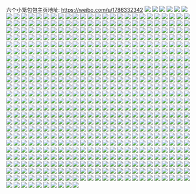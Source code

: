 六个小笼包包主页地址: https://weibo.com/u/1786332342 
![](https://wx4.sinaimg.cn/mw2000/6a7944b6ly1h90sc7kuelj20oc16nn4e.jpg) 
![](https://wx4.sinaimg.cn/mw2000/6a7944b6ly1h90rljkqjgj20u01ctgw0.jpg) 
![](https://wx4.sinaimg.cn/mw2000/6a7944b6ly1h8u7gjpl9kj20u00u0ah6.jpg) 
![](https://wx4.sinaimg.cn/mw2000/6a7944b6ly1h8szky5p42j20u017cgsm.jpg) 
![](https://wx4.sinaimg.cn/mw2000/6a7944b6ly1h8s0lomqs4j205i04za9y.jpg) 
![](https://wx4.sinaimg.cn/mw2000/6a7944b6ly1h8mts684roj22wv1sj4qq.jpg) 
![](https://wx4.sinaimg.cn/mw2000/6a7944b6ly1h8g33bscxmj20u00u0aft.jpg) 
![](https://wx4.sinaimg.cn/mw2000/6a7944b6ly1h8f86bwtxjj20u00u0tbj.jpg) 
![](https://wx4.sinaimg.cn/mw2000/6a7944b6ly1h8e5l18f9gj20rc0rc414.jpg) 
![](https://wx4.sinaimg.cn/mw2000/6a7944b6ly1h885jefazjj20u01400vf.jpg) 
![](https://wx4.sinaimg.cn/mw2000/6a7944b6ly1h85wkzu2nmj20bz0bz3yv.jpg) 
![](https://wx4.sinaimg.cn/mw2000/6a7944b6ly1h83vbvxdnij20u00u0wkh.jpg) 
![](https://wx4.sinaimg.cn/mw2000/6a7944b6ly1h82sa5f8ryj20u00u07as.jpg) 
![](https://wx4.sinaimg.cn/mw2000/6a7944b6ly1h7vt270s1uj20sg0nfabu.jpg) 
![](https://wx4.sinaimg.cn/mw2000/6a7944b6ly1h7sumqg9k0j20wa0u0wlm.jpg) 
![](https://wx4.sinaimg.cn/mw2000/6a7944b6ly1h7s1rzqyrij20rv1j9jyu.jpg) 
![](https://wx4.sinaimg.cn/mw2000/6a7944b6ly1h7pd9v61pkj20j60j6gnk.jpg) 
![](https://wx4.sinaimg.cn/mw2000/6a7944b6ly1h7eht648qyj20sd13wwid.jpg) 
![](https://wx4.sinaimg.cn/mw2000/6a7944b6ly1h7ehig7wipj20u015h77r.jpg) 
![](https://wx4.sinaimg.cn/mw2000/6a7944b6ly1h7ehihrfmij20u0169125.jpg) 
![](https://wx4.sinaimg.cn/mw2000/6a7944b6ly1h7ehiji9mqj20u018b426.jpg) 
![](https://wx4.sinaimg.cn/mw2000/6a7944b6ly1h7ehit113pj20u018a124.jpg) 
![](https://wx4.sinaimg.cn/mw2000/6a7944b6ly1h7ehir314ij20u01710vn.jpg) 
![](https://wx4.sinaimg.cn/mw2000/6a7944b6ly1h7ehil0j2cj20u01407ch.jpg) 
![](https://wx4.sinaimg.cn/mw2000/6a7944b6ly1h7ehinpc4yj20u017gwi7.jpg) 
![](https://wx4.sinaimg.cn/mw2000/6a7944b6ly1h7ehip9z8qj20u019t77e.jpg) 
![](https://wx4.sinaimg.cn/mw2000/6a7944b6ly1h7ehiunyz7j20u0140dif.jpg) 
![](https://wx4.sinaimg.cn/mw2000/6a7944b6ly1h7cr4rdl6aj20u04th4jk.jpg) 
![](https://wx4.sinaimg.cn/mw2000/6a7944b6ly1h73nmqnlkyj22bz2bzhdu.jpg) 
![](https://wx4.sinaimg.cn/mw2000/6a7944b6ly1h73nmmwnlmj22fd2c04qt.jpg) 
![](https://wx4.sinaimg.cn/mw2000/6a7944b6ly1h73nlfx1f5j20sc0xrjur.jpg) 
![](https://wx4.sinaimg.cn/mw2000/6a7944b6ly1h72p0ywfvoj21400u0tal.jpg) 
![](https://wx4.sinaimg.cn/mw2000/6a7944b6ly1h6zwnd74bbj20sg0vz787.jpg) 
![](https://wx4.sinaimg.cn/mw2000/6a7944b6ly1h6zwniv64sj23402c0qv5.jpg) 
![](https://wx4.sinaimg.cn/mw2000/6a7944b6ly1h6ywehchsoj20u011h7b1.jpg) 
![](https://wx4.sinaimg.cn/mw2000/6a7944b6ly1h6xl0u8v04j20j60cn0t8.jpg) 
![](https://wx4.sinaimg.cn/mw2000/6a7944b6gy1h6pyp9c2rlj21400u045p.jpg) 
![](https://wx4.sinaimg.cn/mw2000/6a7944b6ly1h6ohmrts99j20u014zqb4.jpg) 
![](https://wx4.sinaimg.cn/mw2000/6a7944b6ly1h6nv6ygvtzj20sc0xr48a.jpg) 
![](https://wx4.sinaimg.cn/mw2000/6a7944b6ly1h6m326tqdhj20u01syq84.jpg) 
![](https://wx4.sinaimg.cn/mw2000/6a7944b6ly1h6l0p672z3j20u016jq5x.jpg) 
![](https://wx4.sinaimg.cn/mw2000/6a7944b6ly1h6hurkye60j20u0140mzm.jpg) 
![](https://wx4.sinaimg.cn/mw2000/6a7944b6ly1h6ga89qpjvj20u0142ac7.jpg) 
![](https://wx4.sinaimg.cn/mw2000/6a7944b6ly1h6e2vqx14pj20u00u0af3.jpg) 
![](https://wx4.sinaimg.cn/mw2000/6a7944b6ly1h6by306ld8j20u00u0aec.jpg) 
![](https://wx4.sinaimg.cn/mw2000/6a7944b6ly1h69yqh9yw1j20u00u0tev.jpg) 
![](https://wx4.sinaimg.cn/mw2000/6a7944b6ly1h689x9yfj0j20u01ae3z9.jpg) 
![](https://wx4.sinaimg.cn/mw2000/6a7944b6ly1h62nwgohwvj20u0140aam.jpg) 
![](https://wx4.sinaimg.cn/mw2000/6a7944b6ly1h62nwczpsvj20u0140q9a.jpg) 
![](https://wx4.sinaimg.cn/mw2000/6a7944b6ly1h62nwg1xgbj20u0140wgi.jpg) 
![](https://wx4.sinaimg.cn/mw2000/6a7944b6ly1h62nwdgru0j20u0140my7.jpg) 
![](https://wx4.sinaimg.cn/mw2000/6a7944b6ly1h62nwed1fxj20u00u0jsz.jpg) 
![](https://wx4.sinaimg.cn/mw2000/6a7944b6ly1h62nwdwjhuj20u014044i.jpg) 
![](https://wx4.sinaimg.cn/mw2000/6a7944b6ly1h62nwf0a7kj20u00u044n.jpg) 
![](https://wx4.sinaimg.cn/mw2000/6a7944b6ly1h62nwge4rxj21400u0myd.jpg) 
![](https://wx4.sinaimg.cn/mw2000/6a7944b6ly1h62nwenxzjj20u0140jx2.jpg) 
![](https://wx4.sinaimg.cn/mw2000/6a7944b6ly1h5uxpuu4eij20wi1hc425.jpg) 
![](https://wx4.sinaimg.cn/mw2000/6a7944b6ly1h5tp567w0vj20u01hcn64.jpg) 
![](https://wx4.sinaimg.cn/mw2000/6a7944b6ly1h5slxtnt60j20u0140wn1.jpg) 
![](https://wx4.sinaimg.cn/mw2000/6a7944b6ly1h5slxu6qduj20u00zi46j.jpg) 
![](https://wx4.sinaimg.cn/mw2000/6a7944b6ly1h5slxup6qtj20u0140qew.jpg) 
![](https://wx4.sinaimg.cn/mw2000/6a7944b6ly1h5slxv2z13j20vg0u0jyl.jpg) 
![](https://wx4.sinaimg.cn/mw2000/6a7944b6ly1h5slxvds9gj20u00u07au.jpg) 
![](https://wx4.sinaimg.cn/mw2000/6a7944b6ly1h5slxvplqcj20u00u042m.jpg) 
![](https://wx4.sinaimg.cn/mw2000/6a7944b6ly1h5slxtb6cjj20uk0u0jz3.jpg) 
![](https://wx4.sinaimg.cn/mw2000/6a7944b6ly1h5sm7968isj20u00u0jup.jpg) 
![](https://wx4.sinaimg.cn/mw2000/6a7944b6ly1h5s3vlrizlj20ku0g6414.jpg) 
![](https://wx4.sinaimg.cn/mw2000/6a7944b6ly1h5s3vm5filj20u015on2e.jpg) 
![](https://wx4.sinaimg.cn/mw2000/6a7944b6ly1h5s3vmjx1zj20u0137q7p.jpg) 
![](https://wx4.sinaimg.cn/mw2000/6a7944b6ly1h5s3vmw3b6j20u014mgq4.jpg) 
![](https://wx4.sinaimg.cn/mw2000/6a7944b6ly1h5r4gtg8bmj204004gdfo.jpg) 
![](https://wx4.sinaimg.cn/mw2000/6a7944b6ly1h5qwmcf39vj20u01hcn6g.jpg) 
![](https://wx4.sinaimg.cn/mw2000/6a7944b6ly1h5q1qkst7oj20u012279m.jpg) 
![](https://wx4.sinaimg.cn/mw2000/6a7944b6ly1h5q1qk3hfej20u01400x4.jpg) 
![](https://wx4.sinaimg.cn/mw2000/6a7944b6ly1h5ncevra30j20tz1n4n4a.jpg) 
![](https://wx4.sinaimg.cn/mw2000/6a7944b6ly1h5ncdvcycwj20ho0ho3zb.jpg) 
![](https://wx4.sinaimg.cn/mw2000/6a7944b6ly1h5lgmcrx09j20u014ajzu.jpg) 
![](https://wx4.sinaimg.cn/mw2000/6a7944b6ly1h5jv8b159pj20tj132wiu.jpg) 
![](https://wx4.sinaimg.cn/mw2000/6a7944b6ly1h5ip8iisq7j20u0140jxc.jpg) 
![](https://wx4.sinaimg.cn/mw2000/6a7944b6ly1h5hjakobaxj20qx0x2jxm.jpg) 
![](https://wx4.sinaimg.cn/mw2000/6a7944b6ly1h5ecja2610j21lz17he81.jpg) 
![](https://wx4.sinaimg.cn/mw2000/6a7944b6ly1h5ecjcaykfj22k925hb2a.jpg) 
![](https://wx4.sinaimg.cn/mw2000/6a7944b6ly1h5ecj8208pj2340340e83.jpg) 
![](https://wx4.sinaimg.cn/mw2000/6a7944b6ly1h5cjtzzqp2j21hc0m9wjg.jpg) 
![](https://wx4.sinaimg.cn/mw2000/6a7944b6ly1h5ayaodc3lj20u00u0grw.jpg) 
![](https://wx4.sinaimg.cn/mw2000/6a7944b6ly1h5ayatj6wpj20u00u0thc.jpg) 
![](https://wx4.sinaimg.cn/mw2000/6a7944b6ly1h5ayeewlkjj20u00u043q.jpg) 
![](https://wx4.sinaimg.cn/mw2000/6a7944b6ly1h5a88mnuvwj20u00u040x.jpg) 
![](https://wx4.sinaimg.cn/mw2000/6a7944b6ly1h56okshqwuj20mi0mijug.jpg) 
![](https://wx4.sinaimg.cn/mw2000/6a7944b6ly1h56nvs7tn5j20u10u0wi2.jpg) 
![](https://wx4.sinaimg.cn/mw2000/6a7944b6ly1h56nt5mlx2j20mi0mi78t.jpg) 
![](https://wx4.sinaimg.cn/mw2000/6a7944b6ly1h56nt80n9xj20u00u079f.jpg) 
![](https://wx4.sinaimg.cn/mw2000/6a7944b6ly1h55hocuy47j21bb0wi7gx.jpg) 
![](https://wx4.sinaimg.cn/mw2000/6a7944b6ly1h55hsnobypj20vk0vktfw.jpg) 
![](https://wx4.sinaimg.cn/mw2000/6a7944b6ly1h55huhylqqj20wi1e1wj3.jpg) 
![](https://wx4.sinaimg.cn/mw2000/6a7944b6ly1h54bz1wtydj20sc0xrk15.jpg) 
![](https://wx4.sinaimg.cn/mw2000/6a7944b6ly1h54c03g1o7j20wi1f7dkm.jpg) 
![](https://wx4.sinaimg.cn/mw2000/6a7944b6ly1h50tdsyjdij20sc0xrqcd.jpg) 
![](https://wx4.sinaimg.cn/mw2000/6a7944b6ly1h4yl7cxjpyj20u0190dni.jpg) 
![](https://wx4.sinaimg.cn/mw2000/6a7944b6ly1h4yl7dbdz8j20sc0xrdmw.jpg) 
![](https://wx4.sinaimg.cn/mw2000/6a7944b6ly1h4yl7dn8mgj20u0140jwf.jpg) 
![](https://wx4.sinaimg.cn/mw2000/6a7944b6ly1h4wxan68y9j20u01sydvl.jpg) 
![](https://wx4.sinaimg.cn/mw2000/6a7944b6ly1h4u039lb2ej22c02c0x6p.jpg) 
![](https://wx4.sinaimg.cn/mw2000/6a7944b6ly1h4s997yfmjj213z0u0wnd.jpg) 
![](https://wx4.sinaimg.cn/mw2000/6a7944b6ly1h4nly2to1fj20u01400z2.jpg) 
![](https://wx4.sinaimg.cn/mw2000/6a7944b6ly1h4nly62lyij20u014010m.jpg) 
![](https://wx4.sinaimg.cn/mw2000/6a7944b6ly1h4nly3gdehj20u0140tex.jpg) 
![](https://wx4.sinaimg.cn/mw2000/6a7944b6ly1h4nly40fkej20u0140n5p.jpg) 
![](https://wx4.sinaimg.cn/mw2000/6a7944b6ly1h4nly4onxej20u013otic.jpg) 
![](https://wx4.sinaimg.cn/mw2000/6a7944b6ly1h4nly5h82rj20u013wqcy.jpg) 
![](https://wx4.sinaimg.cn/mw2000/6a7944b6ly1h4ih6um8e9j21x32vmkjn.jpg) 
![](https://wx4.sinaimg.cn/mw2000/6a7944b6ly1h4g3y262dyj20u00u0gpt.jpg) 
![](https://wx4.sinaimg.cn/mw2000/6a7944b6ly1h4fely233ij20u00u0wl1.jpg) 
![](https://wx4.sinaimg.cn/mw2000/6a7944b6ly1h4felz66ykj20u00u044t.jpg) 
![](https://wx4.sinaimg.cn/mw2000/6a7944b6ly1h4fen7ormgj20u00u00z5.jpg) 
![](https://wx4.sinaimg.cn/mw2000/6a7944b6ly1h4d8947u8uj20sc1cu4bh.jpg) 
![](https://wx4.sinaimg.cn/mw2000/6a7944b6ly1h4bx3a3f3ej20u00u00yy.jpg) 
![](https://wx4.sinaimg.cn/mw2000/6a7944b6ly1h4bx3aixdfj20wi0tpgn7.jpg) 
![](https://wx4.sinaimg.cn/mw2000/6a7944b6ly1h4ari78761j20u0140tho.jpg) 
![](https://wx4.sinaimg.cn/mw2000/6a7944b6ly1h483w2jckfj20u01syq8u.jpg) 
![](https://wx4.sinaimg.cn/mw2000/6a7944b6ly1h42sska6y0j20u00u079b.jpg) 
![](https://wx4.sinaimg.cn/mw2000/6a7944b6ly1h3zmcxtexvj20u0140dmz.jpg) 
![](https://wx4.sinaimg.cn/mw2000/6a7944b6ly1h3yoxvu776j233z2yxx6r.jpg) 
![](https://wx4.sinaimg.cn/mw2000/6a7944b6ly1h3x2sqa352j23403404qs.jpg) 
![](https://wx4.sinaimg.cn/mw2000/6a7944b6ly1h3w0jeh9h6j22mp2mp7wi.jpg) 
![](https://wx4.sinaimg.cn/mw2000/6a7944b6ly1h3tuogndfnj21400u0wou.jpg) 
![](https://wx4.sinaimg.cn/mw2000/6a7944b6ly1h3tuoos3ktj22c0340x6s.jpg) 
![](https://wx4.sinaimg.cn/mw2000/6a7944b6ly1h3rj6w279zj20tv0tv7h7.jpg) 
![](https://wx4.sinaimg.cn/mw2000/6a7944b6ly1h3q8uy8h3pj21400u0wn3.jpg) 
![](https://wx4.sinaimg.cn/mw2000/6a7944b6ly1h3q8uxin2nj21400u0ai0.jpg) 
![](https://wx4.sinaimg.cn/mw2000/6a7944b6ly1h3p8roxxesj22c02c0x6p.jpg) 
![](https://wx4.sinaimg.cn/mw2000/6a7944b6ly1h3o7wdjerej21400u048o.jpg) 
![](https://wx4.sinaimg.cn/mw2000/6a7944b6ly1h3o7webibrj20u00u0q95.jpg) 
![](https://wx4.sinaimg.cn/mw2000/6a7944b6ly1h3o7weuhbwj20u00u0gr7.jpg) 
![](https://wx4.sinaimg.cn/mw2000/6a7944b6ly1h3o7wffbyyj20u00u0gt2.jpg) 
![](https://wx4.sinaimg.cn/mw2000/6a7944b6ly1h3o7whakqjj20u00u0wnl.jpg) 
![](https://wx4.sinaimg.cn/mw2000/6a7944b6ly1h3o7wfrv3zj20u00u0n2w.jpg) 
![](https://wx4.sinaimg.cn/mw2000/6a7944b6ly1h3o7wg81u9j20u00u0wli.jpg) 
![](https://wx4.sinaimg.cn/mw2000/6a7944b6ly1h3o7wgx4vcj20u00u078k.jpg) 
![](https://wx4.sinaimg.cn/mw2000/6a7944b6ly1h3o7wblc6bj20u00u07ae.jpg) 
![](https://wx4.sinaimg.cn/mw2000/6a7944b6ly1h3o7whof62j20u00u0gs0.jpg) 
![](https://wx4.sinaimg.cn/mw2000/6a7944b6ly1h3mrcy4460j22c02c04qr.jpg) 
![](https://wx4.sinaimg.cn/mw2000/6a7944b6ly1h3jufeqw92j22c03407wi.jpg) 
![](https://wx4.sinaimg.cn/mw2000/6a7944b6ly1h3f4k50o2hj20u0133tg4.jpg) 
![](https://wx4.sinaimg.cn/mw2000/6a7944b6ly1h3f4k5e7o2j20j60j6gn7.jpg) 
![](https://wx4.sinaimg.cn/mw2000/6a7944b6ly1h3dl47wjwkj23402c0b2b.jpg) 
![](https://wx4.sinaimg.cn/mw2000/6a7944b6ly1h3c998lveqj20u00u07dr.jpg) 
![](https://wx4.sinaimg.cn/mw2000/6a7944b6ly1h3c9561ls8j20u0180tgu.jpg) 
![](https://wx4.sinaimg.cn/mw2000/6a7944b6ly1h3bg45lmqhj20u01sythw.jpg) 
![](https://wx4.sinaimg.cn/mw2000/6a7944b6ly1h3a4pth0jdj20u014z0w6.jpg) 
![](https://wx4.sinaimg.cn/mw2000/6a7944b6ly1h3a4pqrp1yj20u00u0q99.jpg) 
![](https://wx4.sinaimg.cn/mw2000/6a7944b6ly1h37ldgiow6j20u00u0dlv.jpg) 
![](https://wx4.sinaimg.cn/mw2000/6a7944b6ly1h36s1l1bjoj20u00u0age.jpg) 
![](https://wx4.sinaimg.cn/mw2000/6a7944b6ly1h36s0kkl02j20u00u0tfm.jpg) 
![](https://wx4.sinaimg.cn/mw2000/6a7944b6ly1h362mh8zklj22c02c0x6p.jpg) 
![](https://wx4.sinaimg.cn/mw2000/6a7944b6ly1h34iy54u42j21sc2dshdu.jpg) 
![](https://wx4.sinaimg.cn/mw2000/6a7944b6ly1h34iy7h1k0j222i22iu0x.jpg) 
![](https://wx4.sinaimg.cn/mw2000/6a7944b6ly1h34acg6hugj20tw0twk2w.jpg) 
![](https://wx4.sinaimg.cn/mw2000/6a7944b6ly1h33l0midrzj20tv0tvdpq.jpg) 
![](https://wx4.sinaimg.cn/mw2000/6a7944b6ly1h33l0qcw7tj20tv0tvak7.jpg) 
![](https://wx4.sinaimg.cn/mw2000/6a7944b6ly1h31x6sb6urj22c02qk4qt.jpg) 
![](https://wx4.sinaimg.cn/mw2000/6a7944b6ly1h31x6v4m26j23402c0x6u.jpg) 
![](https://wx4.sinaimg.cn/mw2000/6a7944b6ly1h318if9epdj20u00u077x.jpg) 
![](https://wx4.sinaimg.cn/mw2000/6a7944b6ly1h318ifx0apj20u0190agu.jpg) 
![](https://wx4.sinaimg.cn/mw2000/6a7944b6ly1h318iefburj20u0190tfz.jpg) 
![](https://wx4.sinaimg.cn/mw2000/6a7944b6ly1h318igl1cjj20u0190443.jpg) 
![](https://wx4.sinaimg.cn/mw2000/6a7944b6ly1h2zlp7htfcj22bz2bzx6p.jpg) 
![](https://wx4.sinaimg.cn/mw2000/6a7944b6ly1h2zlp8078ij206o06o74h.jpg) 
![](https://wx4.sinaimg.cn/mw2000/6a7944b6ly1h2yola9vjij20qo0z6773.jpg) 
![](https://wx4.sinaimg.cn/mw2000/6a7944b6ly1h2xs7hvwy7j2167167qqx.jpg) 
![](https://wx4.sinaimg.cn/mw2000/6a7944b6ly1h2w71u2icmj21400u0n0c.jpg) 
![](https://wx4.sinaimg.cn/mw2000/6a7944b6ly1h2w71tnmjcj20u00u044x.jpg) 
![](https://wx4.sinaimg.cn/mw2000/6a7944b6ly1h2vjb7073mj20q80q8764.jpg) 
![](https://wx4.sinaimg.cn/mw2000/6a7944b6ly1h2uzzu66luj20q80tijtn.jpg) 
![](https://wx4.sinaimg.cn/mw2000/6a7944b6ly1h2t5m5zc57j21hc0onzoz.jpg) 
![](https://wx4.sinaimg.cn/mw2000/6a7944b6ly1h2qy8c3tlkj20hx04vgm3.jpg) 
![](https://wx4.sinaimg.cn/mw2000/6a7944b6ly1h2p4m305zjj20q80q8juf.jpg) 
![](https://wx4.sinaimg.cn/mw2000/6a7944b6ly1h2p4m3a0f4j20u015qq7x.jpg) 
![](https://wx4.sinaimg.cn/mw2000/6a7944b6ly1h2ol8awcmej20q80q8dhx.jpg) 
![](https://wx4.sinaimg.cn/mw2000/6a7944b6ly1h2nzu32w3hj22tc2404qq.jpg) 
![](https://wx4.sinaimg.cn/mw2000/6a7944b6ly1h2mtv0yro1j22ku240b2a.jpg) 
![](https://wx4.sinaimg.cn/mw2000/6a7944b6ly1h2lokid6lcj223u23uhdu.jpg) 
![](https://wx4.sinaimg.cn/mw2000/6a7944b6ly1h2k1akp1vaj206o06omx4.jpg) 
![](https://wx4.sinaimg.cn/mw2000/6a7944b6ly1h2jeafgmgmj22tc2401ky.jpg) 
![](https://wx4.sinaimg.cn/mw2000/6a7944b6ly1h2i5bingyij20u00eidia.jpg) 
![](https://wx4.sinaimg.cn/mw2000/6a7944b6ly1h2h7pfu4s0j21t00u0afz.jpg) 
![](https://wx4.sinaimg.cn/mw2000/6a7944b6ly1h2et84qfbcj20u01t0doi.jpg) 
![](https://wx4.sinaimg.cn/mw2000/6a7944b6ly1h2d7azy17rj20hi0gs74s.jpg) 
![](https://wx4.sinaimg.cn/mw2000/6a7944b6ly1h2a6o08f5hj20u01t0dsj.jpg) 
![](https://wx4.sinaimg.cn/mw2000/6a7944b6ly1h24izhtb8pj20q80ixtbc.jpg) 
![](https://wx4.sinaimg.cn/mw2000/6a7944b6ly1h23smu13mij21hc0u0wo8.jpg) 
![](https://wx4.sinaimg.cn/mw2000/6a7944b6ly1h1zqjtyxkgj229x1zi7wi.jpg) 
![](https://wx4.sinaimg.cn/mw2000/6a7944b6ly1h1zqjub88rj20q80n4jud.jpg) 
![](https://wx4.sinaimg.cn/mw2000/6a7944b6ly1h1zqk2do67j20q80magq3.jpg) 
![](https://wx4.sinaimg.cn/mw2000/6a7944b6ly1h1zqjyde67j22tc240x6p.jpg) 
![](https://wx4.sinaimg.cn/mw2000/6a7944b6ly1h1yivcfb5lj20u00u041e.jpg) 
![](https://wx4.sinaimg.cn/mw2000/6a7944b6ly1h1xrvupd9qj20u013zws2.jpg) 
![](https://wx4.sinaimg.cn/mw2000/6a7944b6ly1h1v36acqcij22402tcu0x.jpg) 
![](https://wx4.sinaimg.cn/mw2000/6a7944b6ly1h1v36c6f8fj22tc240kjm.jpg) 
![](https://wx4.sinaimg.cn/mw2000/6a7944b6ly1h1v36e3mpnj22tc240npe.jpg) 
![](https://wx4.sinaimg.cn/mw2000/6a7944b6ly1h1rlr679taj22tc240u0y.jpg) 
![](https://wx4.sinaimg.cn/mw2000/6a7944b6ly1h1rlr7oag5j22tc240b2a.jpg) 
![](https://wx4.sinaimg.cn/mw2000/6a7944b6ly1h1rlr9osbjj22tc2404qq.jpg) 
![](https://wx4.sinaimg.cn/mw2000/6a7944b6ly1h1paad0dd2j22tc240e82.jpg) 
![](https://wx4.sinaimg.cn/mw2000/6a7944b6ly1h1paab9a9dj22tc240x6p.jpg) 
![](https://wx4.sinaimg.cn/mw2000/6a7944b6ly1h1paahiqnlj22402phx6p.jpg) 
![](https://wx4.sinaimg.cn/mw2000/6a7944b6ly1h1n7mah6ycj21400u0n2u.jpg) 
![](https://wx4.sinaimg.cn/mw2000/6a7944b6ly1h1n7oauwcqj21400u0grp.jpg) 
![](https://wx4.sinaimg.cn/mw2000/6a7944b6ly1h1n7ob7h5zj21400u0jw8.jpg) 
![](https://wx4.sinaimg.cn/mw2000/6a7944b6ly1h1lzkpy9g6j21lu1lutui.jpg) 
![](https://wx4.sinaimg.cn/mw2000/6a7944b6ly1h1k4rbrkr9j20u00y4780.jpg) 
![](https://wx4.sinaimg.cn/mw2000/6a7944b6ly1h1k4rbzhr8j20oi0d4dh2.jpg) 
![](https://wx4.sinaimg.cn/mw2000/6a7944b6ly1h1huk77n0tj20ei0kutb9.jpg) 
![](https://wx4.sinaimg.cn/mw2000/6a7944b6ly1h1hxzqozq3j20lo0s3jy6.jpg) 
![](https://wx4.sinaimg.cn/mw2000/6a7944b6ly1h1ha7mvig8j20op0avmxv.jpg) 
![](https://wx4.sinaimg.cn/mw2000/6a7944b6ly1h1g3c7i7p8j20u014ddr2.jpg) 
![](https://wx4.sinaimg.cn/mw2000/6a7944b6ly1h1dspalv8gj21400u044h.jpg) 
![](https://wx4.sinaimg.cn/mw2000/6a7944b6ly1h1cnigckawj22tc240kjl.jpg) 
![](https://wx4.sinaimg.cn/mw2000/6a7944b6ly1h1cniiz1i1j22tc240kjm.jpg) 
![](https://wx4.sinaimg.cn/mw2000/6a7944b6ly1h1bj8ibah7j20q80q80w8.jpg) 
![](https://wx4.sinaimg.cn/mw2000/6a7944b6ly1h1bj8hxadlj21400u07a5.jpg) 
![](https://wx4.sinaimg.cn/mw2000/6a7944b6ly1h1afktboxzj22tc240hdu.jpg) 
![](https://wx4.sinaimg.cn/mw2000/6a7944b6ly1h1afkrjtl5j22tc2404qq.jpg) 
![](https://wx4.sinaimg.cn/mw2000/6a7944b6ly1h19cg2rinyj22tc240kjm.jpg) 
![](https://wx4.sinaimg.cn/mw2000/6a7944b6ly1h19cg39y26j20u00u0jwx.jpg) 
![](https://wx4.sinaimg.cn/mw2000/6a7944b6ly1h1883pevr7j21400u0tg1.jpg) 
![](https://wx4.sinaimg.cn/mw2000/6a7944b6ly1h1883ppil1j20u00u0jxf.jpg) 
![](https://wx4.sinaimg.cn/mw2000/6a7944b6ly1h16wi7lkvbj22tc240u0z.jpg) 
![](https://wx4.sinaimg.cn/mw2000/6a7944b6ly1h15vpb6rubj22tc240kjm.jpg) 
![](https://wx4.sinaimg.cn/mw2000/6a7944b6ly1h13ms0w1qpj20q80mowhc.jpg) 
![](https://wx4.sinaimg.cn/mw2000/6a7944b6ly1h12elqsmyuj20q80l0gp7.jpg) 
![](https://wx4.sinaimg.cn/mw2000/6a7944b6ly1h11k2u2pfkj22402tcx6r.jpg) 
![](https://wx4.sinaimg.cn/mw2000/6a7944b6ly1h11k3o1xd6j22tc240kjm.jpg) 
![](https://wx4.sinaimg.cn/mw2000/6a7944b6ly1h103m12n4vj22tc2404qq.jpg) 
![](https://wx4.sinaimg.cn/mw2000/6a7944b6ly1h103m1fucwj20sg0sggnj.jpg) 
![](https://wx4.sinaimg.cn/mw2000/6a7944b6ly1h103m1ohjoj20u0140n0t.jpg) 
![](https://wx4.sinaimg.cn/mw2000/6a7944b6ly1h0ydnt4e4rj20u80ht43k.jpg) 
![](https://wx4.sinaimg.cn/mw2000/6a7944b6ly1h0xwaeskvlj21100qogri.jpg) 
![](https://wx4.sinaimg.cn/mw2000/6a7944b6ly1h0xwao68uij21400u0wi8.jpg) 
![](https://wx4.sinaimg.cn/mw2000/6a7944b6ly1h0wkaql6gxj21r01r0qsm.jpg) 
![](https://wx4.sinaimg.cn/mw2000/6a7944b6ly1h0vic9zfy2j20id0ex0v7.jpg) 
![](https://wx4.sinaimg.cn/mw2000/6a7944b6ly1h0vicaajcqj20pf1gpk2g.jpg) 
![](https://wx4.sinaimg.cn/mw2000/6a7944b6ly1h0vical5kcj20pi1gztk1.jpg) 
![](https://wx4.sinaimg.cn/mw2000/6a7944b6ly1h0vicc2oshj22tc240qv5.jpg) 
![](https://wx4.sinaimg.cn/mw2000/6a7944b6ly1h0udkpf7fgj22c02bx4qr.jpg) 
![](https://wx4.sinaimg.cn/mw2000/6a7944b6ly1h0uexp5pdbj22lr2lrb29.jpg) 
![](https://wx4.sinaimg.cn/mw2000/6a7944b6ly1h0q30df6g2j20j30i0tao.jpg) 
![](https://wx4.sinaimg.cn/mw2000/6a7944b6ly1h0q395oc2aj20jw0gxt9z.jpg) 
![](https://wx4.sinaimg.cn/mw2000/6a7944b6ly1h0iw9a7b07j20q80o6wh2.jpg) 
![](https://wx4.sinaimg.cn/mw2000/6a7944b6ly1h0gquigxo8j20u00u0whl.jpg) 
![](https://wx4.sinaimg.cn/mw2000/6a7944b6ly1h0fwdx09jyj20u010xgvv.jpg) 
![](https://wx4.sinaimg.cn/mw2000/6a7944b6ly1h0dx59b0qaj20hi0gst9b.jpg) 
![](https://wx4.sinaimg.cn/mw2000/6a7944b6ly1h0bric9c7wj20kp1dhgtq.jpg) 
![](https://wx4.sinaimg.cn/mw2000/6a7944b6ly1h0briclql2j20kx1c6th2.jpg) 
![](https://wx4.sinaimg.cn/mw2000/6a7944b6ly1h07seemmdmj20u00lumyw.jpg) 
![](https://wx4.sinaimg.cn/mw2000/6a7944b6ly1h06fv5ssu8j220q20s4qp.jpg) 
![](https://wx4.sinaimg.cn/mw2000/6a7944b6ly1h06fv87tsoj223u23uqv5.jpg) 
![](https://wx4.sinaimg.cn/mw2000/6a7944b6ly1h06fvaosajj21wo1wou0x.jpg) 
![](https://wx4.sinaimg.cn/mw2000/6a7944b6ly1h04idjwkouj20q81bi44v.jpg) 
![](https://wx4.sinaimg.cn/mw2000/6a7944b6ly1h01df2v16dj20yz0u0tf6.jpg) 
![](https://wx4.sinaimg.cn/mw2000/6a7944b6ly1gzzd3sgfnlj20u00u0q66.jpg) 
![](https://wx4.sinaimg.cn/mw2000/6a7944b6ly1gzyxsfmkz7j20u012j78y.jpg) 
![](https://wx4.sinaimg.cn/mw2000/6a7944b6ly1gzxx2fv8vsj20u00u0td5.jpg) 
![](https://wx4.sinaimg.cn/mw2000/6a7944b6ly1gzxx2glitpj20u00u0q8c.jpg) 
![](https://wx4.sinaimg.cn/mw2000/6a7944b6ly1gzxx2hamyaj20u00u0n1w.jpg) 
![](https://wx4.sinaimg.cn/mw2000/6a7944b6ly1gzvi1jz8nlj20s30s3adh.jpg) 
![](https://wx4.sinaimg.cn/mw2000/6a7944b6ly1gztcx70chzj20lz2o6n8i.jpg) 
![](https://wx4.sinaimg.cn/mw2000/6a7944b6ly1gzrzat7ie8j20u00u078y.jpg) 
![](https://wx4.sinaimg.cn/mw2000/6a7944b6ly1gzobxrujyjj20u0140ad6.jpg) 
![](https://wx4.sinaimg.cn/mw2000/6a7944b6ly1gzobxp6rn5j20u0185q6l.jpg) 
![](https://wx4.sinaimg.cn/mw2000/6a7944b6ly1gzobxpml30j210p0u0gog.jpg) 
![](https://wx4.sinaimg.cn/mw2000/6a7944b6ly1gzobxoock0j20u010n0vn.jpg) 
![](https://wx4.sinaimg.cn/mw2000/6a7944b6ly1gzobxq4remj21430u0n19.jpg) 
![](https://wx4.sinaimg.cn/mw2000/6a7944b6ly1gzobxqk2vzj20u0140gq9.jpg) 
![](https://wx4.sinaimg.cn/mw2000/6a7944b6ly1gzobxqzo2bj216i0u0gpb.jpg) 
![](https://wx4.sinaimg.cn/mw2000/6a7944b6ly1gzobxrbhhnj20u00u0tcc.jpg) 
![](https://wx4.sinaimg.cn/mw2000/6a7944b6ly1gzm329t7zvj20ll0ij75y.jpg) 
![](https://wx4.sinaimg.cn/mw2000/6a7944b6ly1gzl2jydfe1j20u00u010g.jpg) 
![](https://wx4.sinaimg.cn/mw2000/6a7944b6ly1gzl2g8fj2mj21400u0gq2.jpg) 
![](https://wx4.sinaimg.cn/mw2000/6a7944b6ly1gzkbphqtgtj20u00j9tb2.jpg) 
![](https://wx4.sinaimg.cn/mw2000/6a7944b6ly1gzjf22qe39j223u23ux6p.jpg) 
![](https://wx4.sinaimg.cn/mw2000/6a7944b6ly1gzjf254xpbj223u23unpd.jpg) 
![](https://wx4.sinaimg.cn/mw2000/6a7944b6ly1gzjf27vbyoj223u23uhdt.jpg) 
![](https://wx4.sinaimg.cn/mw2000/6a7944b6ly1gzjf2a6fanj223u23ukjl.jpg) 
![](https://wx4.sinaimg.cn/mw2000/6a7944b6ly1gzi3dntferj22402tc4qq.jpg) 
![](https://wx4.sinaimg.cn/mw2000/6a7944b6ly1gzi3dk26lyj224023yb29.jpg) 
![](https://wx4.sinaimg.cn/mw2000/6a7944b6ly1gzi3dhp22dj22402ph4qq.jpg) 
![](https://wx4.sinaimg.cn/mw2000/6a7944b6ly1gzi3dfui38j22402mbx6p.jpg) 
![](https://wx4.sinaimg.cn/mw2000/6a7944b6ly1gzi3dqqdggj22402tcx6p.jpg) 
![](https://wx4.sinaimg.cn/mw2000/6a7944b6ly1gzi3dt5nvnj223u23unpd.jpg) 
![](https://wx4.sinaimg.cn/mw2000/6a7944b6ly1gzed2gyxigj21ps29o1kx.jpg) 
![](https://wx4.sinaimg.cn/mw2000/6a7944b6ly1gzc3nh4ytgj223z23zb29.jpg) 
![](https://wx4.sinaimg.cn/mw2000/6a7944b6ly1gzc3nhhvmtj20tz0tzjv5.jpg) 
![](https://wx4.sinaimg.cn/mw2000/6a7944b6ly1gzazc66cm3j22lg1y3e81.jpg) 
![](https://wx4.sinaimg.cn/mw2000/6a7944b6ly1gz8g3ph5c9j20q80q80u6.jpg) 
![](https://wx4.sinaimg.cn/mw2000/6a7944b6ly1gyxabi3qxyj20u0140q9d.jpg) 
![](https://wx4.sinaimg.cn/mw2000/6a7944b6ly1gyvq2kos8cj21400u0q6v.jpg) 
![](https://wx4.sinaimg.cn/mw2000/6a7944b6ly1gyvq2l753yj21400u0te4.jpg) 
![](https://wx4.sinaimg.cn/mw2000/6a7944b6ly1gyt4f1w9cgj21400u0n51.jpg) 
![](https://wx4.sinaimg.cn/mw2000/6a7944b6ly1gyqel35xxij20q80q8q5y.jpg) 
![](https://wx4.sinaimg.cn/mw2000/6a7944b6ly1gynsn7cbhyj22402tcqv5.jpg) 
![](https://wx4.sinaimg.cn/mw2000/6a7944b6ly1gylub8ux4pj22402tce82.jpg) 
![](https://wx4.sinaimg.cn/mw2000/6a7944b6ly1gylubclza8j22402tchdu.jpg) 
![](https://wx4.sinaimg.cn/mw2000/6a7944b6ly1gyluc727sdj22402tcqv5.jpg) 
![](https://wx4.sinaimg.cn/mw2000/6a7944b6ly1gyluc9jmexj22yo3y87wj.jpg) 
![](https://wx4.sinaimg.cn/mw2000/6a7944b6ly1gykin5639dj22402tce82.jpg) 
![](https://wx4.sinaimg.cn/mw2000/6a7944b6ly1gykin9t8h1j22402tchdu.jpg) 
![](https://wx4.sinaimg.cn/mw2000/6a7944b6ly1gyitfedybdj229y1x9hdu.jpg) 
![](https://wx4.sinaimg.cn/mw2000/6a7944b6ly1gyek5yxbmzj21mf2lo1ky.jpg) 
![](https://wx4.sinaimg.cn/mw2000/6a7944b6ly1gyek6209nxj21qi2a21ky.jpg) 
![](https://wx4.sinaimg.cn/mw2000/6a7944b6ly1gyek65x63zj22402tce82.jpg) 
![](https://wx4.sinaimg.cn/mw2000/6a7944b6ly1gyek68wphtj223u23unpd.jpg) 
![](https://wx4.sinaimg.cn/mw2000/6a7944b6ly1gyek6bs7a3j224023yu0x.jpg) 
![](https://wx4.sinaimg.cn/mw2000/6a7944b6ly1gyek6frv4cj22402p5kjm.jpg) 
![](https://wx4.sinaimg.cn/mw2000/6a7944b6ly1gy9evmgtmyj20c80bzq3x.jpg) 
![](https://wx4.sinaimg.cn/mw2000/6a7944b6ly1gy6p05x9yaj22tc2407wi.jpg) 
![](https://wx4.sinaimg.cn/mw2000/6a7944b6ly1gy6ozyt5b2j22tc240hdu.jpg) 
![](https://wx4.sinaimg.cn/mw2000/6a7944b6ly1gy6p02smw9j22tc240kjm.jpg) 
![](https://wx4.sinaimg.cn/mw2000/6a7944b6ly1gy6p09hbl0j223w23w1ky.jpg) 
![](https://wx4.sinaimg.cn/mw2000/6a7944b6ly1gy6p0d5mapj22402tchdu.jpg) 
![](https://wx4.sinaimg.cn/mw2000/6a7944b6ly1gy6p0gsneqj22tc240u0x.jpg) 
![](https://wx4.sinaimg.cn/mw2000/6a7944b6ly1gy6p0jgl1sj22tc240hdt.jpg) 
![](https://wx4.sinaimg.cn/mw2000/6a7944b6ly1gy6p0mcu8bj22tc240x6p.jpg) 
![](https://wx4.sinaimg.cn/mw2000/6a7944b6ly1gy5na3qfdfj20ox0i5gp3.jpg) 
![](https://wx4.sinaimg.cn/mw2000/6a7944b6ly1gy544n0g80j20hp0mw0tt.jpg) 
![](https://wx4.sinaimg.cn/mw2000/6a7944b6ly1gy546g18xyj21qw38wqkt.jpg) 
![](https://wx4.sinaimg.cn/mw2000/6a7944b6ly1gy547m3grbj21ks3ir1eb.jpg) 
![](https://wx4.sinaimg.cn/mw2000/6a7944b6ly1gy1dq0945dj21400u0ten.jpg) 
![](https://wx4.sinaimg.cn/mw2000/6a7944b6ly1gxyjp67etbj2240240b29.jpg) 
![](https://wx4.sinaimg.cn/mw2000/6a7944b6ly1gxxjwlttdsj21vr1vre82.jpg) 
![](https://wx4.sinaimg.cn/mw2000/6a7944b6ly1gxv9oynx23j20u00f6wh7.jpg) 
![](https://wx4.sinaimg.cn/mw2000/6a7944b6ly1gxue71c22nj22dc35s7wl.jpg) 
![](https://wx4.sinaimg.cn/mw2000/6a7944b6ly1gxsd6u785aj20u0140acn.jpg) 
![](https://wx4.sinaimg.cn/mw2000/6a7944b6ly1gxs5vownl6j22402smb2a.jpg) 
![](https://wx4.sinaimg.cn/mw2000/6a7944b6ly1gxs5vmdbwkj22tc240x6p.jpg) 
![](https://wx4.sinaimg.cn/mw2000/6a7944b6ly1gxs5vnxzqlj22tc240hdt.jpg) 
![](https://wx4.sinaimg.cn/mw2000/6a7944b6ly1gxoz1mv0dxj20ku0wsq8f.jpg) 
![](https://wx4.sinaimg.cn/mw2000/6a7944b6ly1gxoz1mzt9fj20ku0wswk8.jpg) 
![](https://wx4.sinaimg.cn/mw2000/6a7944b6ly1gxoz1nb90uj20ku0wswjo.jpg) 
![](https://wx4.sinaimg.cn/mw2000/6a7944b6ly1gxoz209hpqj20ku0ws792.jpg) 
![](https://wx4.sinaimg.cn/mw2000/6a7944b6ly1gxkrj9ts6uj23402c04qq.jpg) 
![](https://wx4.sinaimg.cn/mw2000/6a7944b6ly1gxkbq4goktj20u015hdiu.jpg) 
![](https://wx4.sinaimg.cn/mw2000/6a7944b6ly1gxgjqrer24j20ty0tyjyg.jpg) 
![](https://wx4.sinaimg.cn/mw2000/6a7944b6ly1gx80f5aq7cj223u23ue81.jpg) 
![](https://wx4.sinaimg.cn/mw2000/6a7944b6ly1gx80eybiuej21301307ed.jpg) 
![](https://wx4.sinaimg.cn/mw2000/6a7944b6ly1gx80f0syfxj223u23u1ky.jpg) 
![](https://wx4.sinaimg.cn/mw2000/6a7944b6ly1gx80f3yq1rj22402407wh.jpg) 
![](https://wx4.sinaimg.cn/mw2000/6a7944b6ly1gx6u886i3cj22tc240qv5.jpg) 
![](https://wx4.sinaimg.cn/mw2000/6a7944b6ly1gx26j10ryyj22402tc7wj.jpg) 
![](https://wx4.sinaimg.cn/mw2000/6a7944b6ly1gx26idkm1zj22tc240npe.jpg) 
![](https://wx4.sinaimg.cn/mw2000/6a7944b6ly1gx26iq3gndj22402tce85.jpg) 
![](https://wx4.sinaimg.cn/mw2000/6a7944b6ly1gx26j5z4gwj22tc240b2a.jpg) 
![](https://wx4.sinaimg.cn/mw2000/6a7944b6ly1gx26iv7xyxj22tc2tc4qr.jpg) 
![](https://wx4.sinaimg.cn/mw2000/6a7944b6ly1gx26j9d9ckj22402tchdu.jpg) 
![](https://wx4.sinaimg.cn/mw2000/6a7944b6ly1gx26jcohr1j22c9240x6p.jpg) 
![](https://wx4.sinaimg.cn/mw2000/6a7944b6ly1gx26jfzewxj2240240npd.jpg) 
![](https://wx4.sinaimg.cn/mw2000/6a7944b6ly1gx26jlx631j22tc240npf.jpg) 
![](https://wx4.sinaimg.cn/mw2000/6a7944b6ly1gx26ijddcdj223z2tc4qr.jpg) 
![](https://wx4.sinaimg.cn/mw2000/6a7944b6ly1gwzadxfjisj20q80q8jx4.jpg) 
![](https://wx4.sinaimg.cn/mw2000/6a7944b6ly1gwzadwyu0dj22c02c0x6s.jpg) 
![](https://wx4.sinaimg.cn/mw2000/6a7944b6ly1gww99lc9r7j22de35skjm.jpg) 
![](https://wx4.sinaimg.cn/mw2000/6a7944b6ly1gww99gfoodj22tc2tc4qq.jpg) 
![](https://wx4.sinaimg.cn/mw2000/6a7944b6ly1gww99s0smpj22402tcx6q.jpg) 
![](https://wx4.sinaimg.cn/mw2000/6a7944b6ly1gww9evu5rxj22402tcqv8.jpg) 
![](https://wx4.sinaimg.cn/mw2000/6a7944b6ly1gww9f5sc8wj22tc240x6p.jpg) 
![](https://wx4.sinaimg.cn/mw2000/6a7944b6ly1gww9g4hluwj22tc240b2a.jpg) 
![](https://wx4.sinaimg.cn/mw2000/6a7944b6ly1gwt27zgdmtj23402c0b29.jpg) 
![](https://wx4.sinaimg.cn/mw2000/6a7944b6ly1gwt282x904j23402c0e82.jpg) 
![](https://wx4.sinaimg.cn/mw2000/6a7944b6ly1gwt28ctabmj22c23407wj.jpg) 
![](https://wx4.sinaimg.cn/mw2000/6a7944b6ly1gwq1qs9ay1j20nh1db7fb.jpg) 
![](https://wx4.sinaimg.cn/mw2000/6a7944b6ly1gwm4efb01aj22402tce83.jpg) 
![](https://wx4.sinaimg.cn/mw2000/6a7944b6ly1gwm4j19ha2j224023yqv6.jpg) 
![](https://wx4.sinaimg.cn/mw2000/6a7944b6ly1gwk7snglifj20rh1ctaid.jpg) 
![](https://wx4.sinaimg.cn/mw2000/6a7944b6ly1gwj6gklofzj20q80q80ud.jpg) 
![](https://wx4.sinaimg.cn/mw2000/6a7944b6ly1gwga3wp5hij20q80jogo6.jpg) 
![](https://wx4.sinaimg.cn/mw2000/6a7944b6ly1gwf4x8j7jgj20u01hcnau.jpg) 
![](https://wx4.sinaimg.cn/mw2000/6a7944b6ly1gwf4xbrbplj223u23uu0z.jpg) 
![](https://wx4.sinaimg.cn/mw2000/6a7944b6ly1gwf4xf9yykj223u23ukjo.jpg) 
![](https://wx4.sinaimg.cn/mw2000/6a7944b6ly1gwf4xgtk2xj2240240kc5.jpg) 
![](https://wx4.sinaimg.cn/mw2000/6a7944b6ly1gwf4xldw0cj23402c0qv7.jpg) 
![](https://wx4.sinaimg.cn/mw2000/6a7944b6ly1gwf51g5rlcj22402tc4qu.jpg) 
![](https://wx4.sinaimg.cn/mw2000/6a7944b6ly1gwdy6hrcnfj22tc240e81.jpg) 
![](https://wx4.sinaimg.cn/mw2000/6a7944b6ly1gwdy6gxly1j21400u0tc7.jpg) 
![](https://wx4.sinaimg.cn/mw2000/6a7944b6ly1gwdy6i2ulsj20q80qtjtl.jpg) 
![](https://wx4.sinaimg.cn/mw2000/6a7944b6ly1gwc48dp8v8j20u01snteh.jpg) 
![](https://wx4.sinaimg.cn/mw2000/6a7944b6ly1gwak7x7muwj212z0u0dkg.jpg) 
![](https://wx4.sinaimg.cn/mw2000/6a7944b6ly1gwa1mmwq2yj20u01t0dm2.jpg) 
![](https://wx4.sinaimg.cn/mw2000/6a7944b6ly1gw5tpq2ehqj22tc2407wi.jpg) 
![](https://wx4.sinaimg.cn/mw2000/6a7944b6ly1gw4btcbr0mj20u0140wip.jpg) 
![](https://wx4.sinaimg.cn/mw2000/6a7944b6ly1gw10uqpix0j22dc35se82.jpg) 
![](https://wx4.sinaimg.cn/mw2000/6a7944b6ly1gw10uuxkdkj22ao2zt7wi.jpg) 
![](https://wx4.sinaimg.cn/mw2000/6a7944b6ly1gw10uxd1ovj22tc2401ky.jpg) 
![](https://wx4.sinaimg.cn/mw2000/6a7944b6ly1gw10x8waw3j20u00u0q6g.jpg) 
![](https://wx4.sinaimg.cn/mw2000/6a7944b6ly1gw10v204drj22c0340hdu.jpg) 
![](https://wx4.sinaimg.cn/mw2000/6a7944b6ly1gw10umfs70j239c39cu0y.jpg) 
![](https://wx4.sinaimg.cn/mw2000/6a7944b6ly1gw10uxy0j3j20u0140juw.jpg) 
![](https://wx4.sinaimg.cn/mw2000/6a7944b6ly1gw10uvyqwbj20on1hcdmk.jpg) 
![](https://wx4.sinaimg.cn/mw2000/6a7944b6ly1gw10uvk9p1j21400u0n0o.jpg) 
![](https://wx4.sinaimg.cn/mw2000/6a7944b6ly1gvw5uar7f9j20q80fkwi9.jpg) 
![](https://wx4.sinaimg.cn/mw2000/6a7944b6ly1gvt7mbdo4yj20lz05smy9.jpg) 
![](https://wx4.sinaimg.cn/mw2000/6a7944b6ly1gvt7mbobfvj20q80oodi6.jpg) 
![](https://wx4.sinaimg.cn/mw2000/6a7944b6ly1gvrqneyxmuj20bf1dfq7c.jpg) 
![](https://wx4.sinaimg.cn/mw2000/001WTgDYly1gvpq77x7otj60oy2eeh4u02.jpg) 
![](https://wx4.sinaimg.cn/mw2000/001WTgDYly1gvpqby32onj60q80p9gog02.jpg) 
![](https://wx4.sinaimg.cn/mw2000/001WTgDYly1gvpq908gywj60os15xaio02.jpg) 
![](https://wx4.sinaimg.cn/mw2000/001WTgDYly1gvojud94nuj60u0140tbm02.jpg) 
![](https://wx4.sinaimg.cn/mw2000/001WTgDYly1gvojsvw7tnj61mc2tcqv502.jpg) 
![](https://wx4.sinaimg.cn/mw2000/001WTgDYly1gvojujclk5j60u0140tbr02.jpg) 
![](https://wx4.sinaimg.cn/mw2000/001WTgDYly1gvjgtk57aij62tc240kjm02.jpg) 
![](https://wx4.sinaimg.cn/mw2000/001WTgDYly1gvdg12rew7j60u01400wy02.jpg) 
![](https://wx4.sinaimg.cn/mw2000/001WTgDYly1gvde0ckv21j60q81am44m02.jpg) 
![](https://wx4.sinaimg.cn/mw2000/001WTgDYly1gv9090kthcj60q80hvtc402.jpg) 
![](https://wx4.sinaimg.cn/mw2000/001WTgDYly1gul8h99jyfj60lv07zdh602.jpg) 
![](https://wx4.sinaimg.cn/mw2000/001WTgDYly1gtptx7c3rvj61400u0jzu02.jpg) 
![](https://wx4.sinaimg.cn/mw2000/6a7944b6ly1gtptx7oyhvj21400u045l.jpg) 
![](https://wx4.sinaimg.cn/mw2000/001WTgDYly1gtptx8vxx8j60u0140gqv02.jpg) 
![](https://wx4.sinaimg.cn/mw2000/001WTgDYly1gtpu1bz9n4j60q80rcjuo02.jpg) 
![](https://wx4.sinaimg.cn/mw2000/001WTgDYly1gtptyrtfc0j60u0140dk802.jpg) 
![](https://wx4.sinaimg.cn/mw2000/001WTgDYly1gtptx8cwi0j61400u041302.jpg) 
![](https://wx4.sinaimg.cn/mw2000/6a7944b6gy1gsmc6zi8dbj24ot3u0x6t.jpg) 
![](https://wx4.sinaimg.cn/mw2000/6a7944b6ly1gr5b5rikzxj22402tcu0y.jpg) 
![](https://wx4.sinaimg.cn/mw2000/6a7944b6ly1gqdehk9sufj22tc240hdw.jpg) 
![](https://wx4.sinaimg.cn/mw2000/6a7944b6ly1gqdeheibg7j22tc240qv6.jpg) 
![](https://wx4.sinaimg.cn/mw2000/6a7944b6ly1gqdeh4hcpsj21ky1k71kz.jpg) 
![](https://wx4.sinaimg.cn/mw2000/6a7944b6ly1gqdehn6dsoj22tc240kjm.jpg) 
![](https://wx4.sinaimg.cn/mw2000/6a7944b6ly1gqdeha7waaj22tc240u0z.jpg) 
![](https://wx4.sinaimg.cn/mw2000/6a7944b6ly1gqdeh0v8ehj22o82o84qq.jpg) 
![](https://wx4.sinaimg.cn/mw2000/6a7944b6ly1gpzn8hb0znj21400u0n3a.jpg) 
![](https://wx4.sinaimg.cn/mw2000/6a7944b6ly1gpzn8j437rj20u0140alj.jpg) 
![](https://wx4.sinaimg.cn/mw2000/6a7944b6ly1gpzn8kkqhaj21400u0wmu.jpg) 
![](https://wx4.sinaimg.cn/mw2000/6a7944b6ly1gpzn8me3mdj20u0140ajg.jpg) 
![](https://wx4.sinaimg.cn/mw2000/6a7944b6ly1gpzn8nbwvdj20u0140wly.jpg) 
![](https://wx4.sinaimg.cn/mw2000/6a7944b6ly1gpzn8qmfq0j20u0140jxp.jpg) 
![](https://wx4.sinaimg.cn/mw2000/6a7944b6ly1gpzn8olicsj20u0140n3h.jpg) 
![](https://wx4.sinaimg.cn/mw2000/6a7944b6ly1gpzn8t1qrlj20q80im770.jpg) 
![](https://wx4.sinaimg.cn/mw2000/6a7944b6ly1gpzn8plnqsj21400u0n2c.jpg) 
![](https://wx4.sinaimg.cn/mw2000/6a7944b6ly1gpys2qpqedj22iq1w2qv8.jpg) 
![](https://wx4.sinaimg.cn/mw2000/6a7944b6ly1gpys2wjp5oj22iq1w2e84.jpg) 
![](https://wx4.sinaimg.cn/mw2000/6a7944b6ly1gpys36jtkjj22402tcx6p.jpg) 
![](https://wx4.sinaimg.cn/mw2000/6a7944b6ly1gpys345dyhj22402tce82.jpg) 
![](https://wx4.sinaimg.cn/mw2000/6a7944b6ly1gpys3128b1j23y82yoe83.jpg) 
![](https://wx4.sinaimg.cn/mw2000/6a7944b6ly1gpys3effdqj22tc2404qq.jpg) 
![](https://wx4.sinaimg.cn/mw2000/6a7944b6ly1gpys3gznc8j22tc240x6p.jpg) 
![](https://wx4.sinaimg.cn/mw2000/6a7944b6ly1gpys3l12iej23y82yo1kz.jpg) 
![](https://wx4.sinaimg.cn/mw2000/6a7944b6ly1gpys3pi4aaj23y82yo1kz.jpg) 
![](https://wx4.sinaimg.cn/mw2000/6a7944b6ly1gpys3bm63yj22402tchdu.jpg) 
![](https://wx4.sinaimg.cn/mw2000/6a7944b6ly1gpys3tsyywj23y82yohdv.jpg) 
![](https://wx4.sinaimg.cn/mw2000/6a7944b6ly1gpys3xygevj23y82yo4qr.jpg) 
![](https://wx4.sinaimg.cn/mw2000/6a7944b6ly1gpys424zadj23y82yo7wj.jpg) 
![](https://wx4.sinaimg.cn/mw2000/6a7944b6ly1gpntvr5fk6j22tc240x6p.jpg) 
![](https://wx4.sinaimg.cn/mw2000/6a7944b6ly1gpntvhkejrj22tc2407wi.jpg) 
![](https://wx4.sinaimg.cn/mw2000/6a7944b6ly1gpntvo7415j22402tc1l1.jpg) 
![](https://wx4.sinaimg.cn/mw2000/6a7944b6ly1gpntvshmp3j22tc2404qp.jpg) 
![](https://wx4.sinaimg.cn/mw2000/6a7944b6ly1gpntvf0b2mj20e807saai.jpg) 
![](https://wx4.sinaimg.cn/mw2000/6a7944b6ly1gpg2jxjbjrj21400u0dqr.jpg) 
![](https://wx4.sinaimg.cn/mw2000/6a7944b6ly1gpg2jz7xuij21400u0aha.jpg) 
![](https://wx4.sinaimg.cn/mw2000/6a7944b6ly1gpg2kfsakuj21400u07d6.jpg) 
![](https://wx4.sinaimg.cn/mw2000/6a7944b6ly1gpg2k2t3o1j21400u0djf.jpg) 
![](https://wx4.sinaimg.cn/mw2000/6a7944b6ly1gpg2k0dtqjj21400u0q6k.jpg) 
![](https://wx4.sinaimg.cn/mw2000/6a7944b6ly1gpg2k5433cj21400u00xx.jpg) 
![](https://wx4.sinaimg.cn/mw2000/6a7944b6ly1gpg2k74kngj21400u0jxa.jpg) 
![](https://wx4.sinaimg.cn/mw2000/6a7944b6ly1gpg2k8m0bmj21400u042a.jpg) 
![](https://wx4.sinaimg.cn/mw2000/6a7944b6ly1gpg2m0qaivj20u0140gpt.jpg) 
![](https://wx4.sinaimg.cn/mw2000/6a7944b6ly1gper3eb9uej20u014078k.jpg) 
![](https://wx4.sinaimg.cn/mw2000/6a7944b6ly1gpeqwzer75j21400u0ahk.jpg) 
![](https://wx4.sinaimg.cn/mw2000/6a7944b6ly1gpeqxkrji0j23y82yonpg.jpg) 
![](https://wx4.sinaimg.cn/mw2000/6a7944b6ly1gper3gl8t5j20u014045c.jpg) 
![](https://wx4.sinaimg.cn/mw2000/6a7944b6ly1gper3etokdj21400u078u.jpg) 
![](https://wx4.sinaimg.cn/mw2000/6a7944b6ly1gper3dxpjcj21400u0jyj.jpg) 
![](https://wx4.sinaimg.cn/mw2000/6a7944b6ly1gpeqweei7bj23y82yohdw.jpg) 
![](https://wx4.sinaimg.cn/mw2000/6a7944b6ly1gpeqxtax0fj22402tcnpf.jpg) 
![](https://wx4.sinaimg.cn/mw2000/6a7944b6ly1gper5k9dodj20u0140tju.jpg) 
![](https://wx4.sinaimg.cn/mw2000/6a7944b6ly1goa513h49ej20u01t0aju.jpg) 
![](https://wx4.sinaimg.cn/mw2000/6a7944b6ly1go7u47lzfrj21hc0u07wj.jpg) 
![](https://wx4.sinaimg.cn/mw2000/6a7944b6ly1go7u48uirtj21hc0u0b2a.jpg) 
![](https://wx4.sinaimg.cn/mw2000/6a7944b6ly1gnexiuv2rhj20u0140dpx.jpg) 
![](https://wx4.sinaimg.cn/mw2000/6a7944b6ly1gl6948rrkyj20u0140774.jpg) 
![](https://wx4.sinaimg.cn/mw2000/6a7944b6ly1gkse281k22j22402tcu10.jpg) 
![](https://wx4.sinaimg.cn/mw2000/6a7944b6ly1gka2vi1advj20u0140n5u.jpg) 
![](https://wx4.sinaimg.cn/mw2000/6a7944b6ly1gka2vhao6sj21400u0dju.jpg) 
![](https://wx4.sinaimg.cn/mw2000/6a7944b6ly1gka2vifwfmj21400u0tfy.jpg) 
![](https://wx4.sinaimg.cn/mw2000/6a7944b6ly1gj80up1zjdj22402tctgu.jpg) 
![](https://wx4.sinaimg.cn/mw2000/6a7944b6ly1gj0ntvpwkhj23y82yob2d.jpg) 
![](https://wx4.sinaimg.cn/mw2000/6a7944b6ly1gj0ntrcw2gj22402tcqv7.jpg) 
![](https://wx4.sinaimg.cn/mw2000/6a7944b6ly1gj0ntyxnj9j23y82yohdw.jpg) 
![](https://wx4.sinaimg.cn/mw2000/6a7944b6ly1gig2dvjlg5j20u00g6wle.jpg) 
![](https://wx4.sinaimg.cn/mw2000/b10c1bc2ly1ghlytne4w8g20hs0hi45j.jpg) 
![](https://wx4.sinaimg.cn/mw2000/6a7944b6ly1ghrjhk7r6kj22402tckjm.jpg) 
![](https://wx4.sinaimg.cn/mw2000/6a7944b6ly1ghrjhz250vj22tc240b2b.jpg) 
![](https://wx4.sinaimg.cn/mw2000/6a7944b6ly1ghrjomc1jgj22402tce82.jpg) 
![](https://wx4.sinaimg.cn/mw2000/6a7944b6ly1gh5ol1fxhvj22dc1s0b2c.jpg) 
![](https://wx4.sinaimg.cn/mw2000/6a7944b6ly1gh5ol3gpigj21s02dc7wk.jpg) 
![](https://wx4.sinaimg.cn/mw2000/6a7944b6ly1gh5ony8ilyj21lo1971ao.jpg) 
![](https://wx4.sinaimg.cn/mw2000/6a7944b6ly1ggciklisfmj207e06t3ye.jpg) 
![](https://wx4.sinaimg.cn/mw2000/6a7944b6ly1gfz90tuqenj20j60j676s.jpg) 
![](https://wx4.sinaimg.cn/mw2000/6a7944b6ly1gfpk8cpsapj21t00u0trr.jpg) 
![](https://wx4.sinaimg.cn/mw2000/6a7944b6ly1gfbw8lnivcj20k00k0go5.jpg) 
![](https://wx4.sinaimg.cn/mw2000/6a7944b6ly1get95jjd4nj217c0k0npd.jpg) 
![](https://wx4.sinaimg.cn/mw2000/6a7944b6ly1geffcf1r59j20qo0qogom.jpg) 
![](https://wx4.sinaimg.cn/mw2000/6a7944b6ly1geair1xe5pj20zk0iqn16.jpg) 
![](https://wx4.sinaimg.cn/mw2000/6a7944b6ly1geammhrqxej20u01hbwk9.jpg) 
![](https://wx4.sinaimg.cn/mw2000/6a7944b6ly1geammib2qdj20qe0ev76e.jpg) 
![](https://wx4.sinaimg.cn/mw2000/6a7944b6ly1ge7c1c87lmg20c80c8dif.jpg) 
![](https://wx4.sinaimg.cn/mw2000/6a7944b6ly1gdego7t0yfj216q13kb29.jpg) 
![](https://wx4.sinaimg.cn/mw2000/6a7944b6ly1gcmtmatwmuj20qo11s7ca.jpg) 
![](https://wx4.sinaimg.cn/mw2000/6a7944b6ly1gc9wxrff2uj20q80gcwfj.jpg) 
![](https://wx4.sinaimg.cn/mw2000/6a7944b6ly1gakr719rrkj21400u043s.jpg) 
![](https://wx4.sinaimg.cn/mw2000/6a7944b6ly1gakr734lenj21400u0gqa.jpg) 
![](https://wx4.sinaimg.cn/mw2000/6a7944b6ly1gakr720kefj21400u0agg.jpg) 
![](https://wx4.sinaimg.cn/mw2000/6a7944b6ly1gakr72pv3fj21400u047b.jpg) 
![](https://wx4.sinaimg.cn/mw2000/6a7944b6ly1gakr73oa08j20u0140n3t.jpg) 
![](https://wx4.sinaimg.cn/mw2000/6a7944b6ly1gakr762ksyj21400u0n5i.jpg) 
![](https://wx4.sinaimg.cn/mw2000/6a7944b6ly1gakr74jwq6j21400u0dkw.jpg) 
![](https://wx4.sinaimg.cn/mw2000/6a7944b6ly1gakr771ayqj21400u04dg.jpg) 
![](https://wx4.sinaimg.cn/mw2000/6a7944b6ly1gakr754kqbj21400u0tgn.jpg) 
![](https://wx4.sinaimg.cn/mw2000/6a7944b6ly1ga8zvopbvfj21401o07wi.jpg) 
![](https://wx4.sinaimg.cn/mw2000/6a7944b6ly1g9f5ecghowj21400u0tc9.jpg) 
![](https://wx4.sinaimg.cn/mw2000/6a7944b6ly1g7zbobedzfj20k00zkjvw.jpg) 
![](https://wx4.sinaimg.cn/mw2000/6a7944b6ly1g6yby02y1rj22tc240kjo.jpg) 
![](https://wx4.sinaimg.cn/mw2000/6a7944b6ly1g6yby4xsljj22tc240qv6.jpg) 
![](https://wx4.sinaimg.cn/mw2000/6a7944b6ly1g6yby921hzj22402tcb2b.jpg) 
![](https://wx4.sinaimg.cn/mw2000/6a7944b6ly1g6ybyh3rp1j22402tcu0y.jpg) 
![](https://wx4.sinaimg.cn/mw2000/6a7944b6ly1g6ybydfwgwj22tc2407wj.jpg) 
![](https://wx4.sinaimg.cn/mw2000/6a7944b6ly1g6ybykhadoj22tc240b2a.jpg) 
![](https://wx4.sinaimg.cn/mw2000/6a7944b6ly1g67n7w9xahj20g80cp0t2.jpg) 
![](https://wx4.sinaimg.cn/mw2000/6a7944b6ly1g4q2xe9ke5j21400u0tl5.jpg) 
![](https://wx4.sinaimg.cn/mw2000/6a7944b6ly1g4q2xj7ox4j20u0140qhc.jpg) 
![](https://wx4.sinaimg.cn/mw2000/6a7944b6ly1g4q2xjxih8j21400u0gqe.jpg) 
![](https://wx4.sinaimg.cn/mw2000/6a7944b6ly1g4q2xhywanj20u0140ng6.jpg) 
![](https://wx4.sinaimg.cn/mw2000/6a7944b6ly1g4q2xfe8tlj21400u0amf.jpg) 
![](https://wx4.sinaimg.cn/mw2000/6a7944b6ly1g4q2xgj81oj20u0140nc2.jpg) 
![](https://wx4.sinaimg.cn/mw2000/6a7944b6ly1g4q2xl17jij20u0140h0r.jpg) 
![](https://wx4.sinaimg.cn/mw2000/6a7944b6ly1g4q2xc59y9j21400u0wk9.jpg) 
![](https://wx4.sinaimg.cn/mw2000/6a7944b6ly1g4q2xd7dm2j21400u0wqu.jpg) 
![](https://wx4.sinaimg.cn/mw2000/6a7944b6ly1g4ida0ma7vj21400u0jyf.jpg) 
![](https://wx4.sinaimg.cn/mw2000/6a7944b6ly1g4ida1vn1lj20u0140gq4.jpg) 
![](https://wx4.sinaimg.cn/mw2000/6a7944b6ly1g4ida30ny9j20u0140juv.jpg) 
![](https://wx4.sinaimg.cn/mw2000/6a7944b6ly1g4gtbpvejcj21400u0ac0.jpg) 
![](https://wx4.sinaimg.cn/mw2000/6a7944b6ly1g4gtiltqejj20u0140q6g.jpg) 
![](https://wx4.sinaimg.cn/mw2000/6a7944b6ly1g4gtim9b2sj20h80b9757.jpg) 
![](https://wx4.sinaimg.cn/mw2000/6a7944b6ly1g3sdezsvb9j21400u00w9.jpg) 
![](https://wx4.sinaimg.cn/mw2000/6a7944b6ly1g3h8r0y9uwj20m80godgc.jpg) 
![](https://wx4.sinaimg.cn/mw2000/6a7944b6ly1g3h8usyy9dj20u01400yp.jpg) 
![](https://wx4.sinaimg.cn/mw2000/6a7944b6ly1g3dtgx3ju5j20u01qu468.jpg) 
![](https://wx4.sinaimg.cn/mw2000/6a7944b6ly1g36qyo4s43j20q80jo77p.jpg) 
![](https://wx4.sinaimg.cn/mw2000/6a7944b6ly1g2zpm0sa4rj20rj0i2gmq.jpg) 
![](https://wx4.sinaimg.cn/mw2000/6a7944b6ly1g2zpmizhl8j20k306kjrm.jpg) 
![](https://wx4.sinaimg.cn/mw2000/6a7944b6ly1g2ogh8wwrdj21400u0n47.jpg) 
![](https://wx4.sinaimg.cn/mw2000/6a7944b6ly1g2oghavdbhj20u01400wd.jpg) 
![](https://wx4.sinaimg.cn/mw2000/6a7944b6ly1g2iwqgbbpqj20oc16qdk2.jpg) 
![](https://wx4.sinaimg.cn/mw2000/6a7944b6ly1g2iwqgjpnmj217t0m6dhp.jpg) 
![](https://wx4.sinaimg.cn/mw2000/6a7944b6ly1g2g8bcb0u0j21400u0jsx.jpg) 
![](https://wx4.sinaimg.cn/mw2000/6a7944b6ly1g2g8b08j42j21400u0wgm.jpg) 
![](https://wx4.sinaimg.cn/mw2000/6a7944b6ly1g288bp2byqj20u0140wop.jpg) 
![](https://wx4.sinaimg.cn/mw2000/6a7944b6ly1g288bqk493j20u0140wm6.jpg) 
![](https://wx4.sinaimg.cn/mw2000/6a7944b6ly1g288bs5pmjj20u01407er.jpg) 
![](https://wx4.sinaimg.cn/mw2000/6a7944b6ly1g1zv0f3s4gj20u00ultaw.jpg) 
![](https://wx4.sinaimg.cn/mw2000/6a7944b6ly1g1zv2oniv1j20q80qcjta.jpg) 
![](https://wx4.sinaimg.cn/mw2000/6a7944b6ly1g1wuixyvlzj20q80enjsp.jpg) 
![](https://wx4.sinaimg.cn/mw2000/6a7944b6ly1g12gan30poj21400u0gpy.jpg) 
![](https://wx4.sinaimg.cn/mw2000/6a7944b6ly1g0h49dhvksj22402tcnpd.jpg) 
![](https://wx4.sinaimg.cn/mw2000/6a7944b6ly1fzuvqghnyyj21t00u0ttw.jpg) 
![](https://wx4.sinaimg.cn/mw2000/6a7944b6ly1fzr7vb5az0j22tc2401ky.jpg) 
![](https://wx4.sinaimg.cn/mw2000/6a7944b6ly1fytkgnk6mkj20qo0ezn0m.jpg) 
![](https://wx4.sinaimg.cn/mw2000/6a7944b6ly1fyqzi7qnf9j20u01hcth1.jpg) 
![](https://wx4.sinaimg.cn/mw2000/6a7944b6ly1fyqg6ylswaj20u00u0n17.jpg) 
![](https://wx4.sinaimg.cn/mw2000/6a7944b6ly1fyqg8cgeagj21400u041t.jpg) 
![](https://wx4.sinaimg.cn/mw2000/6a7944b6ly1fyqg882iotj20u0140wjj.jpg) 
![](https://wx4.sinaimg.cn/mw2000/6a7944b6ly1fyqg89dklkj20u0140wjy.jpg) 
![](https://wx4.sinaimg.cn/mw2000/6a7944b6ly1fyqg8dtvuxj21400u0jus.jpg) 
![](https://wx4.sinaimg.cn/mw2000/6a7944b6ly1fyqg8b5hwej21400u0dmp.jpg) 
![](https://wx4.sinaimg.cn/mw2000/6a7944b6ly1fypxq09mgej20k50qvta6.jpg) 
![](https://wx4.sinaimg.cn/mw2000/6a7944b6ly1fy772xv6rxj23nd2qjkjm.jpg) 
![](https://wx4.sinaimg.cn/mw2000/6a7944b6ly1fy772z9wz8j20u01hcti2.jpg) 
![](https://wx4.sinaimg.cn/mw2000/6a7944b6ly1fxy30nj1p1j23k02o0u10.jpg) 
![](https://wx4.sinaimg.cn/mw2000/6a7944b6ly1fxttgt3s3uj20qo0zkte9.jpg) 
![](https://wx4.sinaimg.cn/mw2000/6a7944b6ly1fxkldtky4cj21901o0u0x.jpg) 
![](https://wx4.sinaimg.cn/mw2000/6a7944b6ly1fxhyydrregj20rs15o1eg.jpg) 
![](https://wx4.sinaimg.cn/mw2000/6a7944b6ly1fxh623quxdj20zk0qo0x3.jpg) 
![](https://wx4.sinaimg.cn/mw2000/6a7944b6ly1fx5g1m3fnnj20qo1be43b.jpg) 
![](https://wx4.sinaimg.cn/mw2000/6a7944b6ly1fwxbz16596j20qo0s5tb2.jpg) 
![](https://wx4.sinaimg.cn/mw2000/6a7944b6ly1fwregzcv70j20zk0qo0wa.jpg) 
![](https://wx4.sinaimg.cn/mw2000/6a7944b6ly1fwdf46eoobj22o03k07wm.jpg) 
![](https://wx4.sinaimg.cn/mw2000/6a7944b6ly1fw7ni9u1wgj23k02o07wj.jpg) 
![](https://wx4.sinaimg.cn/mw2000/6a7944b6ly1fw7nkhz4anj21hc0u0wvr.jpg) 
![](https://wx4.sinaimg.cn/mw2000/6a7944b6ly1fvzk8zgl8zj21hc0u0nff.jpg) 
![](https://wx4.sinaimg.cn/mw2000/6a7944b6ly1fvudr7rl8tj23k02o0b2e.jpg) 
![](https://wx4.sinaimg.cn/mw2000/6a7944b6ly1fvrdwn8ve9j20zk0qodky.jpg) 
![](https://wx4.sinaimg.cn/mw2000/6a7944b6ly1fvjys9zjjjj23k02o0qv7.jpg) 
![](https://wx4.sinaimg.cn/mw2000/6a7944b6ly1fvjysvd4uej23k02o0hdv.jpg) 
![](https://wx4.sinaimg.cn/mw2000/6a7944b6ly1fvfzyxuouuj22o03k07wj.jpg) 
![](https://wx4.sinaimg.cn/mw2000/6a7944b6ly1fvdev1a5w3j20tf0gkdh4.jpg) 
![](https://wx4.sinaimg.cn/mw2000/6a7944b6ly1fvdev1pgokj20tf0gk0tz.jpg) 
![](https://wx4.sinaimg.cn/mw2000/6a7944b6ly1fvbtq8hjmwj22o03k0qv8.jpg) 
![](https://wx4.sinaimg.cn/mw2000/6a7944b6ly1fvar8dy430j20tf0gkabc.jpg) 
![](https://wx4.sinaimg.cn/mw2000/6a7944b6ly1fva90yi55dj23k02o0u0z.jpg) 
![](https://wx4.sinaimg.cn/mw2000/6a7944b6ly1fv84trbrlsj20u01hcgve.jpg) 
![](https://wx4.sinaimg.cn/mw2000/6a7944b6ly1fv6t39eg2dj20qo0qo77y.jpg) 
![](https://wx4.sinaimg.cn/mw2000/6a7944b6ly1fumujfxlhrj209p09qq3h.jpg) 
![](https://wx4.sinaimg.cn/mw2000/6a7944b6ly1ftmzzfrqhxj21o013ku0x.jpg) 
![](https://wx4.sinaimg.cn/mw2000/6a7944b6ly1ftgbt7xmtgj20qo0qoq5f.jpg) 
![](https://wx4.sinaimg.cn/mw2000/6a7944b6ly1ftc2q1houyj20k00k0t9q.jpg) 
![](https://wx4.sinaimg.cn/mw2000/6a7944b6ly1ft85x3ok8tj22o03k0qv8.jpg) 
![](https://wx4.sinaimg.cn/mw2000/6a7944b6ly1ft85x03kf9j23k02o0hdw.jpg) 
![](https://wx4.sinaimg.cn/mw2000/6a7944b6ly1ft85wwgn41j23k02o0kjn.jpg) 
![](https://wx4.sinaimg.cn/mw2000/6a7944b6ly1fss3ibo4ckj20jx0rs0yc.jpg) 
![](https://wx4.sinaimg.cn/mw2000/6a7944b6ly1fsh02ls9m3j20rs0og153.jpg) 
![](https://wx4.sinaimg.cn/mw2000/6a7944b6ly1fsg7t0oecnj21y20tynpd.jpg) 
![](https://wx4.sinaimg.cn/mw2000/6a7944b6ly1fsg7t2shpkj20u01hc4qp.jpg) 
![](https://wx4.sinaimg.cn/mw2000/6a7944b6ly1fsd1sg5sdej20qo0zkk0z.jpg) 
![](https://wx4.sinaimg.cn/mw2000/6a7944b6ly1fsd1s8wximj20zk0qowlz.jpg) 
![](https://wx4.sinaimg.cn/mw2000/6a7944b6ly1fsd1sc9vilj20qo0zkjxo.jpg) 
![](https://wx4.sinaimg.cn/mw2000/6a7944b6ly1fs9p1zz4afj23402c04qq.jpg) 
![](https://wx4.sinaimg.cn/mw2000/6a7944b6ly1fqw27wg42vj22o03k0qv9.jpg) 
![](https://wx4.sinaimg.cn/mw2000/6a7944b6ly1fqw27tksgcj22o03k04qr.jpg) 
![](https://wx4.sinaimg.cn/mw2000/6a7944b6ly1fqw2812avjj23k02o01l2.jpg) 
